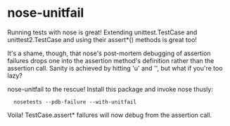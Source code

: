 # nose-unitfail

  Running tests with nose is great!  Extending unittest.TestCase and
  unittest2.TestCase and using their assert*() methods is great too!

  It's a shame, though, that nose's post-mortem debugging of assertion
  failures drops one into the assertion method's definition rather
  than the assertion call.  Sanity is achieved by hitting 'u' and
  '<enter>', but what if you're too lazy?

  nose-unitfail to the rescue!  Install this package and invoke nose thusly:

      nosetests --pdb-failure --with-unitfail

  Voila! TestCase.assert* failures will now debug from the assertion call.
